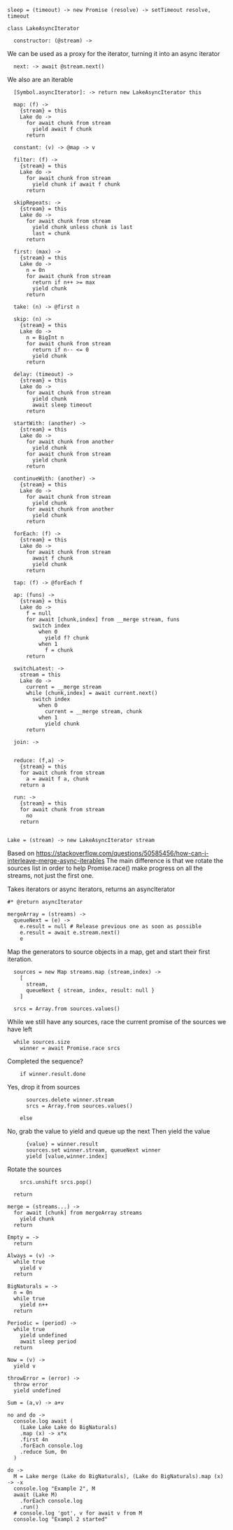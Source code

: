     sleep = (timeout) -> new Promise (resolve) -> setTimeout resolve, timeout

    class LakeAsyncIterator

      constructor: (@stream) ->

We can be used as a proxy for the iterator, turning it into an async iterator

      next: -> await @stream.next()

We also are an iterable

      [Symbol.asyncIterator]: -> return new LakeAsyncIterator this

      map: (f) ->
        {stream} = this
        Lake do ->
          for await chunk from stream
            yield await f chunk
          return

      constant: (v) -> @map -> v

      filter: (f) ->
        {stream} = this
        Lake do ->
          for await chunk from stream
            yield chunk if await f chunk
          return

      skipRepeats: ->
        {stream} = this
        Lake do ->
          for await chunk from stream
            yield chunk unless chunk is last
            last = chunk
          return

      first: (max) ->
        {stream} = this
        Lake do ->
          n = 0n
          for await chunk from stream
            return if n++ >= max
            yield chunk
          return

      take: (n) -> @first n

      skip: (n) ->
        {stream} = this
        Lake do ->
          n = BigInt n
          for await chunk from stream
            return if n-- <= 0
            yield chunk
          return

      delay: (timeout) ->
        {stream} = this
        Lake do ->
          for await chunk from stream
            yield chunk
            await sleep timeout
          return

      startWith: (another) ->
        {stream} = this
        Lake do ->
          for await chunk from another
            yield chunk
          for await chunk from stream
            yield chunk
          return

      continueWith: (another) ->
        {stream} = this
        Lake do ->
          for await chunk from stream
            yield chunk
          for await chunk from another
            yield chunk
          return

      forEach: (f) ->
        {stream} = this
        Lake do ->
          for await chunk from stream
            await f chunk
            yield chunk
          return

      tap: (f) -> @forEach f

      ap: (funs) ->
        {stream} = this
        Lake do ->
          f = null
          for await [chunk,index] from __merge stream, funs
            switch index
              when 0
                yield f? chunk
              when 1
                f = chunk
          return

      switchLatest: ->
        stream = this
        Lake do ->
          current = __merge stream
          while [chunk,index] = await current.next()
            switch index
              when 0
                current = __merge stream, chunk
              when 1
                yield chunk
          return

      join: ->


      reduce: (f,a) ->
        {stream} = this
        for await chunk from stream
          a = await f a, chunk
        return a

      run: ->
        {stream} = this
        for await chunk from stream
          no
        return


    Lake = (stream) -> new LakeAsyncIterator stream


Based on https://stackoverflow.com/questions/50585456/how-can-i-interleave-merge-async-iterables
The main difference is that we rotate the sources list in order to help
Promise.race() make progress on all the streams, not just the first one.

Takes iterators or async iterators, returns an asyncIterator

    #* @return asyncIterator

    mergeArray = (streams) ->
      queueNext = (e) ->
        e.result = null # Release previous one as soon as possible
        e.result = await e.stream.next()
        e

Map the generators to source objects in a map, get and start their first iteration.

      sources = new Map streams.map (stream,index) ->
        [
          stream,
          queueNext { stream, index, result: null }
        ]

      srcs = Array.from sources.values()

While we still have any sources, race the current promise of the sources we have left

      while sources.size
        winner = await Promise.race srcs

Completed the sequence?

        if winner.result.done

Yes, drop it from sources

          sources.delete winner.stream
          srcs = Array.from sources.values()

        else

No, grab the value to yield and queue up the next Then yield the value

          {value} = winner.result
          sources.set winner.stream, queueNext winner
          yield [value,winner.index]

Rotate the sources

        srcs.unshift srcs.pop()

      return

    merge = (streams...) ->
      for await [chunk] from mergeArray streams
        yield chunk
      return

    Empty = ->
      return

    Always = (v) ->
      while true
        yield v
      return

    BigNaturals = ->
      n = 0n
      while true
        yield n++
      return

    Periodic = (period) ->
      while true
        yield undefined
        await sleep period
      return

    Now = (v) ->
      yield v

    throwError = (error) ->
      throw error
      yield undefined

    Sum = (a,v) -> a+v

    no and do ->
      console.log await (
        (Lake Lake Lake do BigNaturals)
        .map (x) -> x*x
        .first 4n
        .forEach console.log
        .reduce Sum, 0n
      )

    do ->
      M = Lake merge (Lake do BigNaturals), (Lake do BigNaturals).map (x) -> -x
      console.log "Example 2", M
      await (Lake M)
        .forEach console.log
        .run()
      # console.log 'got', v for await v from M
      console.log "Exampl 2 started"
